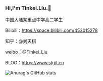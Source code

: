 ### Hi,I'm Tinkei.Liu.👋   

中国大陆某重点中学高二学生

Bilibili：https://space.bilibili.com/453015278

知乎：@刘天棋

weibo：@Tinkei_Liu

BLOG：https://www.stgit.cn


![Anurag's GitHub stats](https://github-readme-stats.vercel.app/api?username=Tinkei-Liu)

